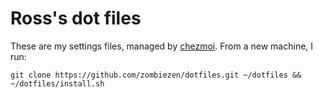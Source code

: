 # Ross's dot files

These are my settings files, managed by [chezmoi][]. From a new machine, I run:

```shell
git clone https://github.com/zombiezen/dotfiles.git ~/dotfiles &&
~/dotfiles/install.sh
```

[chezmoi]: https://www.chezmoi.io/
